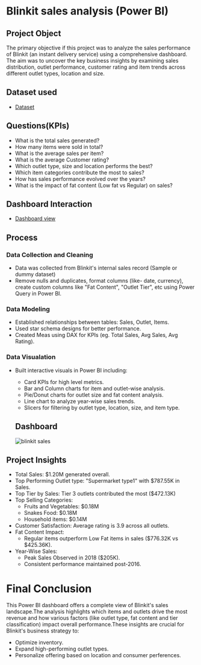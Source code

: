 # Blinkit sales analysis (Power BI)

## Project Object
The primary objective if this project was to analyze the sales performance of Blinkit (an instant delivery service) using a comprehensive dashboard. The aim was to uncover the key business insights by examining sales distribution, outlet performance, customer rating and item trends across different outlet types, location and size.

## Dataset used
- <a href="https://github.com/animeshdwived/Blinkit-sales/blob/main/BlinkIT%20Grocery%20Data.xlsx">Dataset</a>

## Questions(KPIs)
- What is the total sales generated?
- How many items were sold in total?
- What is the average sales per item?
- What is the average Customer rating?
- Which outlet type, size and location performs the best?
- Which item categories contribute the most to sales?
- How has sales performance evolved over the years?
- What is the impact of fat content (Low fat vs Regular) on sales?

## Dashboard Interaction
- <a href="https://github.com/animeshdwived/Blinkit-sales/blob/main/blinkit%20sales.png">Dashboard view</a>

## Process
### Data Collection and Cleaning
- Data was collected from Blinkit's internal sales record (Sample or dummy dataset)
- Remove nulls and duplicates, format columns (like- date, currency), create custom columns like "Fat Content", "Outlet Tier", etc using Power Query in Power BI.

### Data Modeling
- Established relationships between tables: Sales, Outlet, Items.
- Used star schema designs for better performance.
- Created Meas using DAX for KPIs (eg. Total Sales, Avg Sales, Avg Rating).

### Data Visualation
- Built interactive visuals in Power BI including:
  - Card KPIs for high level metrics.
  - Bar and Column charts for item and outlet-wise analysis.
  - Pie/Donut charts for outlet size and fat content analysis.
  - Line chart to analyze year-wise sales trends.
  - Slicers for filtering by outlet type, location, size, and item type.

  ## Dashboard
  ![blinkit sales](https://github.com/user-attachments/assets/7afe94e2-9969-4427-a79e-17268fa8fa83)

## Project Insights
- Total Sales: $1.20M generated overall.
- Top Performing Outlet type: "Supermarket type1" with $787.55K in Sales.
- Top  Tier by Sales: Tier 3 outlets contributed the most ($472.13K)
- Top Selling Categories:
    - Fruits and Vegetables: $0.18M
    - Snakes Food: $0.18M
    - Household items: $0.14M
- Customer Satisfaction: Average rating is 3.9 across all outlets.
- Fat Content Impact:
    - Regular items outperform Low Fat items in sales ($776.32K vs $425.36K).
- Year-Wise Sales:
    - Peak Sales Observed in 2018 ($205K).
    - Consistent performance maintained post-2016.

# Final Conclusion
This Power BI dashboard offers a complete view of Blinkit's sales landscape.The analysis highlights which items and outlets drive the most revenue and how various factors (like outlet type, fat content and tier classification) impact overall performance.These insights are crucial for Blinkit's business strategy to:
- Optimize inventory.
- Expand high-performing outlet types.
- Personalize offering based on location and consumer perferences.
